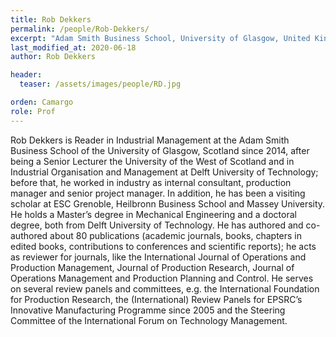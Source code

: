 ```yaml
---
title: Rob Dekkers
permalink: /people/Rob-Dekkers/
excerpt: "Adam Smith Business School, University of Glasgow, United Kingdom"
last_modified_at: 2020-06-18
author: Rob Dekkers

header:
  teaser: /assets/images/people/RD.jpg

orden: Camargo
role: Prof
---
```



Rob Dekkers is Reader in Industrial Management at the Adam Smith Business School of the University of Glasgow, Scotland since 2014, after being a Senior Lecturer the University of the West of Scotland and in Industrial Organisation and Management at Delft University of Technology; before that, he worked in industry as internal consultant, production manager and senior project manager. In addition, he has been a visiting scholar at ESC Grenoble, Heilbronn Business School and Massey University. He holds a Master’s degree in Mechanical Engineering and a doctoral degree, both from Delft University of Technology. He has authored and co-authored about 80 publications (academic journals, books, chapters in edited books, contributions to conferences and scientific reports); he acts as reviewer for journals, like the International Journal of Operations and Production Management, Journal of Production Research, Journal of Operations Management and Production Planning and Control. He serves on several review panels and committees, e.g. the International Foundation for Production Research, the (International) Review Panels for EPSRC’s Innovative Manufacturing Programme since 2005 and the Steering Committee of the International Forum on Technology Management.